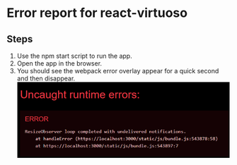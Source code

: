 # Error report for react-virtuoso

## Steps

1. Use the npm start script to run the app.
2. Open the app in the browser.
3. You should see the webpack error overlay appear for a quick second and then disappear.
   ![alt text](error-message.png)
